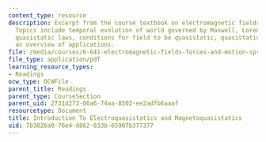 ```yaml
---
content_type: resource
description: Excerpt from the course textbook on electromagnetic fields and energy.
  Topics include temporal evolution of world governed by Maxwell, Lorentz, Newton,
  quasistatic laws, conditions for field to be quasistatic, quasistatic systems, and
  an overview of applications.
file: /media/courses/6-641-electromagnetic-fields-forces-and-motion-spring-2005/7b3826a076e4d862833b65907b377377_03.pdf
file_type: application/pdf
learning_resource_types:
- Readings
ocw_type: OCWFile
parent_title: Readings
parent_type: CourseSection
parent_uid: 2731d273-06a6-74aa-8502-ee2adfb6aaaf
resourcetype: Document
title: Introduction To Electroquasistatics and Magnetoquasistatics
uid: 7b3826a0-76e4-d862-833b-65907b377377
---
```

